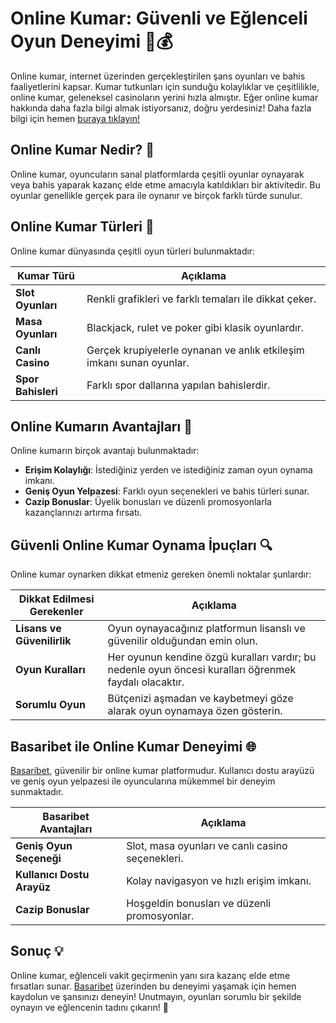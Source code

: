 # Online Kumar: Güvenli ve Eğlenceli Oyun Deneyimi 🎲💰

Online kumar, internet üzerinden gerçekleştirilen şans oyunları ve bahis faaliyetlerini kapsar. Kumar tutkunları için sunduğu kolaylıklar ve çeşitlilikle, online kumar, geleneksel casinoların yerini hızla almıştır. Eğer online kumar hakkında daha fazla bilgi almak istiyorsanız, doğru yerdesiniz! Daha fazla bilgi için hemen [buraya tıklayın!](https://casinotr.link/gWCRZ4)

## Online Kumar Nedir? 🤔

Online kumar, oyuncuların sanal platformlarda çeşitli oyunlar oynayarak veya bahis yaparak kazanç elde etme amacıyla katıldıkları bir aktivitedir. Bu oyunlar genellikle gerçek para ile oynanır ve birçok farklı türde sunulur.

## Online Kumar Türleri 🎉

Online kumar dünyasında çeşitli oyun türleri bulunmaktadır:

| Kumar Türü              | Açıklama                                              |
|-------------------------|------------------------------------------------------|
| **Slot Oyunları**       | Renkli grafikleri ve farklı temaları ile dikkat çeker. |
| **Masa Oyunları**       | Blackjack, rulet ve poker gibi klasik oyunlardır.    |
| **Canlı Casino**        | Gerçek krupiyelerle oynanan ve anlık etkileşim imkanı sunan oyunlar. |
| **Spor Bahisleri**      | Farklı spor dallarına yapılan bahislerdir.           |

## Online Kumarın Avantajları 🌟

Online kumarın birçok avantajı bulunmaktadır:

- **Erişim Kolaylığı**: İstediğiniz yerden ve istediğiniz zaman oyun oynama imkanı.
- **Geniş Oyun Yelpazesi**: Farklı oyun seçenekleri ve bahis türleri sunar.
- **Cazip Bonuslar**: Üyelik bonusları ve düzenli promosyonlarla kazançlarınızı artırma fırsatı.

## Güvenli Online Kumar Oynama İpuçları 🔍

Online kumar oynarken dikkat etmeniz gereken önemli noktalar şunlardır:

| Dikkat Edilmesi Gerekenler        | Açıklama                                              |
|-----------------------------------|------------------------------------------------------|
| **Lisans ve Güvenilirlik**        | Oyun oynayacağınız platformun lisanslı ve güvenilir olduğundan emin olun. |
| **Oyun Kuralları**               | Her oyunun kendine özgü kuralları vardır; bu nedenle oyun öncesi kuralları öğrenmek faydalı olacaktır. |
| **Sorumlu Oyun**                  | Bütçenizi aşmadan ve kaybetmeyi göze alarak oyun oynamaya özen gösterin. |

## Basaribet ile Online Kumar Deneyimi 🌐

[Basaribet](https://casinotr.link/gWCRZ4), güvenilir bir online kumar platformudur. Kullanıcı dostu arayüzü ve geniş oyun yelpazesi ile oyuncularına mükemmel bir deneyim sunmaktadır.

| Basaribet Avantajları             | Açıklama                                              |
|-----------------------------------|------------------------------------------------------|
| **Geniş Oyun Seçeneği**           | Slot, masa oyunları ve canlı casino seçenekleri.    |
| **Kullanıcı Dostu Arayüz**        | Kolay navigasyon ve hızlı erişim imkanı.             |
| **Cazip Bonuslar**                | Hoşgeldin bonusları ve düzenli promosyonlar.         |

## Sonuç 💡

Online kumar, eğlenceli vakit geçirmenin yanı sıra kazanç elde etme fırsatları sunar. [Basaribet](https://casinotr.link/gWCRZ4) üzerinden bu deneyimi yaşamak için hemen kaydolun ve şansınızı deneyin! Unutmayın, oyunları sorumlu bir şekilde oynayın ve eğlencenin tadını çıkarın! 🎊
